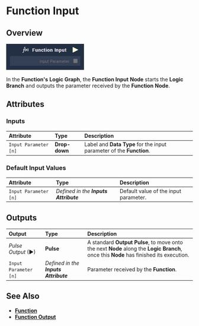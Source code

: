 # Function Input

## Overview

![The Function Input Node.](../../../.gitbook/assets/node-function-input.png)

In the **Function's** **Logic Graph**, the **Function Input** **Node** starts the **Logic Branch** and outputs the parameter received by the **Function** **Node**.

## Attributes

### Inputs

| Attribute | Type | Description |
| :--- | :--- | :--- |
| `Input Parameter [n]` | **Drop-down** | Label and **Data Type** for the input parameter of the **Function**. |

### Default Input Values

| Attribute | Type | Description |
| :--- | :--- | :--- |
| `Input Parameter [n]` | _Defined in the **Inputs** **Attribute**_ | Default value of the input parameter. |

## Outputs

| Output | Type | Description |
| :--- | :--- | :--- |
| _Pulse Output_ \(►\) | **Pulse** | A standard **Output Pulse**, to move onto the next **Node** along the **Logic Branch**, once this **Node** has finished its execution. |
| `Input Parameter [n]` | _Defined in the **Inputs** **Attribute**_ | Parameter received by the **Function**. |

## See Also

* [**Function**](./)
* [**Function Output**](function-output.md)

